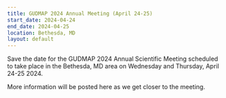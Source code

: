 ```yaml
---
title: GUDMAP 2024 Annual Meeting (April 24-25)
start_date: 2024-04-24
end_date: 2024-04-25
location: Bethesda, MD
layout: default
---
```


Save the date for the GUDMAP 2024 Annual Scientific Meeting scheduled to take place in the Bethesda, MD area on Wednesday and Thursday, April 24-25 2024.

More information will be posted here as we get closer to the meeting.
